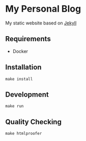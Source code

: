 # My Personal Blog

My static website based on [Jekyll](https://jekyllrb.com)

## Requirements
* Docker

## Installation

```
make install

```

## Development

```
make run

```

## Quality Checking

```
make htmlproofer

```
